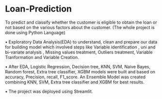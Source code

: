 # Loan-Prediction

To predict and classify whether the customer is eligible to obtain the loan or not based on the various factors about the customer. (The whole project is done using Python Language)

• Exploratory Data Analysis(EDA) to understand, clean and prepare our data for building model which involved steps like Variable identification , uni and bi-variate analysis , Missing values treatment, Outliers treatment, Variable Tranformation and Variable Creation.

• After EDA, Logistic Regression, Decision tree, KNN, SVM, Naive Bayes, Random forest, Extra tree classifier, XGBM models were built and based on accuracy, Precision, recall, F1_score. An Ensemble Model was created combining KNN, SVM, Extra tree classifier and XGBM for best results.

• The project was deployed using Streamlit.
